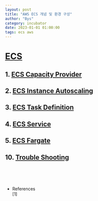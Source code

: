 ```yaml
---
layout: post
title: "AWS ECS 개념 및 환경 구성"
author: "Bys"
category: incubator
date: 2023-01-01 01:00:00
tags: ecs aws
---
```


# [ECS](https://docs.aws.amazon.com/AmazonECS/latest/developerguide/clusters.html)  

## 1. [ECS Capacity Provider](https://docs.aws.amazon.com/AmazonECS/latest/developerguide/cluster-capacity-providers.html)  

## 2. [ECS Instance Autoscaling]()  

## 3. [ECS Task Definition]()  

## 4. [ECS Service]()  

## 5. [ECS Fargate]()  

## 10. [Trouble Shooting]()  

<br><br><br>

- References  
[1] 
